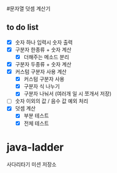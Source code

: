 #문자열 덧셈 계산기

to do list
----
- [x] 숫자 하나 입력시 숫자 출력
- [x] 구분자 한종류 + 숫자 계산
    - [x] 더해주는 메소드 분리 
- [x] 구분자 두종류 + 숫자 계산
- [x] 커스텀 구분자 사용 계산
    - [x] 커스텀 구분자 사용
    - [x] 구분자 식 나누기
    - [x] 구분자 나눠서 (여러개 일 시 쪼개서 저장)
- [ ] 숫자 이외의 값 / 음수 값 예외 처리
- [x] 덧셈 계산
    - [x] 부분 테스트
    - [x] 전체 테스트 

# java-ladder
사다리타기 미션 저장소
